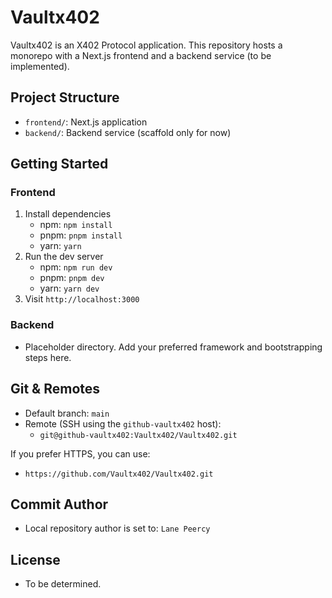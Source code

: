 # Vaultx402

Vaultx402 is an X402 Protocol application. This repository hosts a monorepo with a Next.js frontend and a backend service (to be implemented).

## Project Structure
- `frontend/`: Next.js application
- `backend/`: Backend service (scaffold only for now)

## Getting Started

### Frontend
1. Install dependencies
   - npm: `npm install`
   - pnpm: `pnpm install`
   - yarn: `yarn`
2. Run the dev server
   - npm: `npm run dev`
   - pnpm: `pnpm dev`
   - yarn: `yarn dev`
3. Visit `http://localhost:3000`

### Backend
- Placeholder directory. Add your preferred framework and bootstrapping steps here.

## Git & Remotes
- Default branch: `main`
- Remote (SSH using the `github-vaultx402` host):
  - `git@github-vaultx402:Vaultx402/Vaultx402.git`

If you prefer HTTPS, you can use:
- `https://github.com/Vaultx402/Vaultx402.git`

## Commit Author
- Local repository author is set to: `Lane Peercy`

## License
- To be determined.
